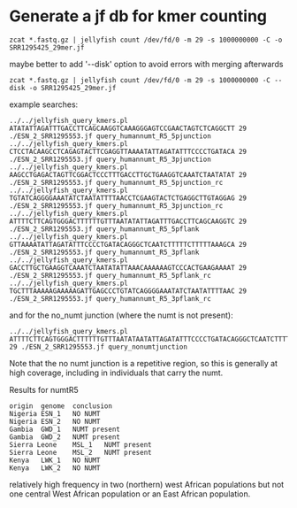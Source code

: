 # Generate a jf db for kmer counting
```
zcat *.fastq.gz | jellyfish count /dev/fd/0 -m 29 -s 1000000000 -C -o SRR1295425_29mer.jf
```
maybe better to add '--disk' option to avoid errors with merging afterwards

```
zcat *.fastq.gz | jellyfish count /dev/fd/0 -m 29 -s 1000000000 -C --disk -o SRR1295425_29mer.jf
```
example searches:
```
../../jellyfish_query_kmers.pl ATATATTAGATTTGACCTTCAGCAAGGTCAAAGGGAGTCCGAACTAGTCTCAGGCTT 29 ./ESN_2_SRR1295553.jf query_humannumt_R5_5pjunction
../../jellyfish_query_kmers.pl CTCCTACAAGCCTCAGAGTACTTCGAGGTTAAAATATTAGATATTTCCCCTGATACA 29 ./ESN_2_SRR1295553.jf query_humannumt_R5_3pjunction
../../jellyfish_query_kmers.pl AAGCCTGAGACTAGTTCGGACTCCCTTTGACCTTGCTGAAGGTCAAATCTAATATAT 29 ./ESN_2_SRR1295553.jf query_humannumt_R5_5pjunction_rc
../../jellyfish_query_kmers.pl TGTATCAGGGGAAATATCTAATATTTTAACCTCGAAGTACTCTGAGGCTTGTAGGAG 29 ./ESN_2_SRR1295553.jf query_humannumt_R5_3pjunction_rc
../../jellyfish_query_kmers.pl ATTTTCTTCAGTGGGACTTTTTTGTTTAATATATTAGATTTGACCTTCAGCAAGGTC 29 ./ESN_2_SRR1295553.jf query_humannumt_R5_5pflank
../../jellyfish_query_kmers.pl GTTAAAATATTAGATATTTCCCCTGATACAGGGCTCAATCTTTTTCTTTTTAAAGCA 29 ./ESN_2_SRR1295553.jf query_humannumt_R5_3pflank
../../jellyfish_query_kmers.pl GACCTTGCTGAAGGTCAAATCTAATATATTAAACAAAAAAGTCCCACTGAAGAAAAT 29 ./ESN_2_SRR1295553.jf query_humannumt_R5_5pflank_rc
../../jellyfish_query_kmers.pl TGCTTTAAAAAGAAAAAGATTGAGCCCTGTATCAGGGGAAATATCTAATATTTTAAC 29 ./ESN_2_SRR1295553.jf query_humannumt_R5_3pflank_rc

```
and for the no_numt junction (where the numt is not present):
```
../../jellyfish_query_kmers.pl ATTTTCTTCAGTGGGACTTTTTTGTTTAATATAATATTAGATATTTCCCCTGATACAGGGCTCAATCTTTTTCTTTTTAAAGCA 29 ./ESN_2_SRR1295553.jf query_nonumtjunction
```
Note that the no numt junction is a repetitive region, so this is generally at high coverage, including in individuals that carry the numt.




Results for numtR5
```
origin	genome	conclusion
Nigeria	ESN_1	NO NUMT
Nigeria	ESN_2 	NO NUMT
Gambia	GWD_1	NUMT present
Gambia	GWD_2	NUMT present
Sierra Leone	MSL_1	NUMT present
Sierra Leone	MSL_2	NUMT present
Kenya	LWK_1	NO NUMT
Kenya	LWK_2	NO NUMT
```

relatively high frequency in two (northern) west African populations but not one central West African population or an East African population.  
